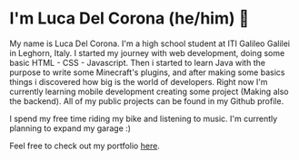 # I'm Luca Del Corona (he/him) :wave:

My name is Luca Del Corona. I'm a high school student at ITI Galileo Galilei in Leghorn, Italy. I started my journey with web development, doing some basic HTML - CSS - Javascript. Then i started to learn Java with the purpose to write some Minecraft's plugins, and after making some basics things i discovered how big is the world of developers. Right now I'm currently learning mobile development creating some project (Making also the backend).
All of my public projects can be found in my Github profile.

I spend my free time riding my bike and listening to music. I'm currently planning to expand my garage :)

Feel free to check out my portfolio [here](https://lucadelcorona.com). 
